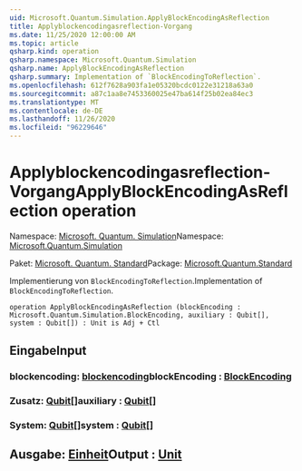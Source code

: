 ```yaml
---
uid: Microsoft.Quantum.Simulation.ApplyBlockEncodingAsReflection
title: Applyblockencodingasreflection-Vorgang
ms.date: 11/25/2020 12:00:00 AM
ms.topic: article
qsharp.kind: operation
qsharp.namespace: Microsoft.Quantum.Simulation
qsharp.name: ApplyBlockEncodingAsReflection
qsharp.summary: Implementation of `BlockEncodingToReflection`.
ms.openlocfilehash: 612f7628a903fa1e05320bcdc0122e31218a63a0
ms.sourcegitcommit: a87c1aa8e7453360025e47ba614f25b02ea84ec3
ms.translationtype: MT
ms.contentlocale: de-DE
ms.lasthandoff: 11/26/2020
ms.locfileid: "96229646"
---
```

# <a name="applyblockencodingasreflection-operation"></a><span data-ttu-id="4e7d4-102">Applyblockencodingasreflection-Vorgang</span><span class="sxs-lookup"><span data-stu-id="4e7d4-102">ApplyBlockEncodingAsReflection operation</span></span>

<span data-ttu-id="4e7d4-103">Namespace: [Microsoft. Quantum. Simulation](xref:Microsoft.Quantum.Simulation)</span><span class="sxs-lookup"><span data-stu-id="4e7d4-103">Namespace: [Microsoft.Quantum.Simulation](xref:Microsoft.Quantum.Simulation)</span></span>

<span data-ttu-id="4e7d4-104">Paket: [Microsoft. Quantum. Standard](https://nuget.org/packages/Microsoft.Quantum.Standard)</span><span class="sxs-lookup"><span data-stu-id="4e7d4-104">Package: [Microsoft.Quantum.Standard](https://nuget.org/packages/Microsoft.Quantum.Standard)</span></span>


<span data-ttu-id="4e7d4-105">Implementierung von `BlockEncodingToReflection`.</span><span class="sxs-lookup"><span data-stu-id="4e7d4-105">Implementation of `BlockEncodingToReflection`.</span></span>

```qsharp
operation ApplyBlockEncodingAsReflection (blockEncoding : Microsoft.Quantum.Simulation.BlockEncoding, auxiliary : Qubit[], system : Qubit[]) : Unit is Adj + Ctl
```


## <a name="input"></a><span data-ttu-id="4e7d4-106">Eingabe</span><span class="sxs-lookup"><span data-stu-id="4e7d4-106">Input</span></span>

### <a name="blockencoding--blockencoding"></a><span data-ttu-id="4e7d4-107">blockencoding: [blockencoding](xref:Microsoft.Quantum.Simulation.BlockEncoding)</span><span class="sxs-lookup"><span data-stu-id="4e7d4-107">blockEncoding : [BlockEncoding](xref:Microsoft.Quantum.Simulation.BlockEncoding)</span></span>




### <a name="auxiliary--qubit"></a><span data-ttu-id="4e7d4-108">Zusatz: [Qubit](xref:microsoft.quantum.lang-ref.qubit)[]</span><span class="sxs-lookup"><span data-stu-id="4e7d4-108">auxiliary : [Qubit](xref:microsoft.quantum.lang-ref.qubit)[]</span></span>




### <a name="system--qubit"></a><span data-ttu-id="4e7d4-109">System: [Qubit](xref:microsoft.quantum.lang-ref.qubit)[]</span><span class="sxs-lookup"><span data-stu-id="4e7d4-109">system : [Qubit](xref:microsoft.quantum.lang-ref.qubit)[]</span></span>





## <a name="output--unit"></a><span data-ttu-id="4e7d4-110">Ausgabe: [Einheit](xref:microsoft.quantum.lang-ref.unit)</span><span class="sxs-lookup"><span data-stu-id="4e7d4-110">Output : [Unit](xref:microsoft.quantum.lang-ref.unit)</span></span>

